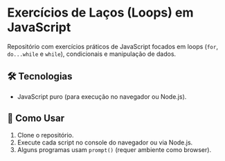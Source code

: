# Exercícios de Laços (Loops) em JavaScript

Repositório com exercícios práticos de JavaScript focados em loops (`for`, `do...while` e `while`), condicionais e manipulação de dados.  

## 🛠️ Tecnologias  
- JavaScript puro (para execução no navegador ou Node.js).

## 📝 Como Usar  
1. Clone o repositório.
2. Execute cada script no console do navegador ou via Node.js.
3. Alguns programas usam `prompt()` (requer ambiente como browser).
